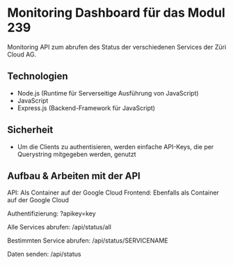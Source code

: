 # Monitoring Dashboard für das Modul 239

Monitoring API zum abrufen des Status der verschiedenen Services der Züri Cloud AG.

## Technologien

- Node.js (Runtime für Serverseitige Ausführung von JavaScript)
- JavaScript
- Express.js (Backend-Framework für JavaScript)

## Sicherheit

- Um die Clients zu authentisieren, werden einfache API-Keys, die per Querystring mitgegeben werden, genutzt

## Aufbau & Arbeiten mit der API

API: Als Container auf der Google Cloud
Frontend: Ebenfalls als Container auf der Google Cloud

Authentifizierung: ?apikey=key

Alle Services abrufen: /api/status/all

Bestimmten Service abrufen: /api/status/SERVICENAME

Daten senden: /api/status
